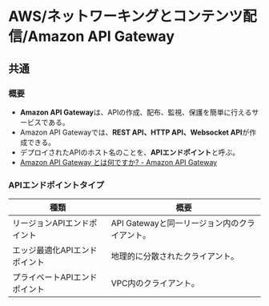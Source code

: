 # AWS/ネットワーキングとコンテンツ配信/Amazon API Gateway

## 共通

### 概要

- **Amazon API Gateway**は、APIの作成、配布、監視、保護を簡単に行えるサービスである。
- Amazon API Gatewayでは、**REST API、HTTP API、Websocket API**が作成できる。
- デプロイされたAPIのホスト名のことを、**APIエンドポイント**と呼ぶ。
- [Amazon API Gateway とは何ですか? - Amazon API Gateway](https://docs.aws.amazon.com/ja_jp/apigateway/latest/developerguide/welcome.html)

### APIエンドポイントタイプ

| 種類                          | 概要                                          |
| ----------------------------- | --------------------------------------------- |
| リージョンAPIエンドポイント   | API Gatewayと同一リージョン内のクライアント。 |
| エッジ最適化APIエンドポイント | 地理的に分散されたクライアント。              |
| プライベートAPIエンドポイント | VPC内のクライアント。                         |

